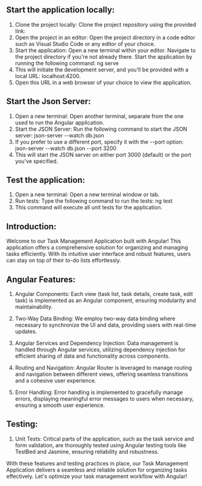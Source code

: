 ## Start the application locally:
1.	Clone the project locally:
    Clone the project repository using the provided link: 
2.	Open the project in an editor:
    Open the project directory in a code editor such as Visual Studio Code or any editor of your choice.
3.	Start the application:
    Open a new terminal within your editor.
    Navigate to the project directory if you're not already there.
    Start the application by running the following command: ng serve
4.	This will initiate the development server, and you'll be provided with a local URL: localhost:4200.
5.	Open this URL in a web browser of your choice to view the application.

## Start the Json Server:
1.	Open a new terminal:
    Open another terminal, separate from the one used to run the Angular application.
2.	Start the JSON Server:
    Run the following command to start the JSON server: json-server --watch db.json
3.	If you prefer to use a different port, specify it with the --port option: json-server --watch db.json --port 3200
4.	This will start the JSON server on either port 3000 (default) or the port you've specified.

## Test the application:
1.	Open a new terminal:
    Open a new terminal window or tab.
2.	Run tests:
    Type the following command to run the tests: ng test 
3.	This command will execute all unit tests for the application.

## Introduction:

Welcome to our Task Management Application built with Angular! This application offers a comprehensive solution for organizing and managing tasks efficiently. With its intuitive user interface and robust features, users can stay on top of their to-do lists effortlessly.

## Angular Features:

1. Angular Components: Each view (task list, task details, create task, edit task) is implemented as an Angular component, ensuring modularity and maintainability.

2. Two-Way Data Binding: We employ two-way data binding where necessary to synchronize the UI and data, providing users with real-time updates.

3. Angular Services and Dependency Injection: Data management is handled through Angular services, utilizing dependency injection for efficient sharing of data and functionality across components.

4. Routing and Navigation: Angular Router is leveraged to manage routing and navigation between different views, offering seamless transitions and a cohesive user experience.

5. Error Handling: Error handling is implemented to gracefully manage errors, displaying meaningful error messages to users when necessary, ensuring a smooth user experience.

## Testing:

1. Unit Tests: Critical parts of the application, such as the task service and form validation, are thoroughly tested using Angular testing tools like TestBed and Jasmine, ensuring reliability and robustness.

With these features and testing practices in place, our Task Management Application delivers a seamless and reliable solution for organizing tasks effectively. Let's optimize your task management workflow with Angular!